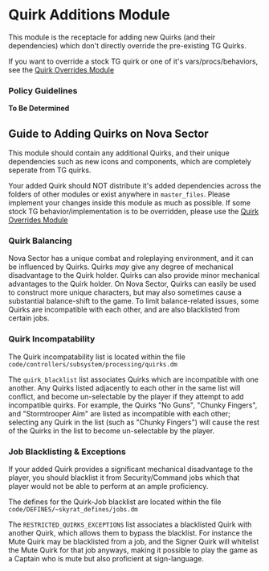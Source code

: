 # Quirk Additions Module

This module is the receptacle for adding new Quirks (and their dependencies) which don't directly override the pre-existing TG Quirks.

If you want to override a stock TG quirk or one of it's vars/procs/behaviors, see the [Quirk Overrides Module](/modular_nova/master_files/code/modules/quirks/README.md)

### Policy Guidelines

**To Be Determined**

## Guide to Adding Quirks on Nova Sector

This module should contain any additional Quirks, and their unique dependencies such as new icons and components, which are completely seperate from TG quirks.

Your added Quirk should NOT distribute it's added dependencies across the folders of other modules or exist anywhere in `master_files`. Please implement your changes inside this module as much as possible. If some stock TG behavior/implementation is to be overridden, please use the [Quirk Overrides Module](/modular_nova/master_files/code/modules/quirks/README.md)

### Quirk Balancing

Nova Sector has a unique combat and roleplaying environment, and it can be influenced by Quirks. Quirks *may* give any degree of mechanical disadvantage to the Quirk holder. Quirks can also provide minor mechanical advantages to the Quirk holder. On Nova Sector, Quirks can easily be used to construct more unique characters, but may also sometimes cause a substantial balance-shift to the game. To limit balance-related issues, some Quirks are incompatible with each other, and are also blacklisted from certain jobs.

### Quirk Incompatability

The Quirk incompatability list is located within the file `code/controllers/subsystem/processing/quirks.dm`

The `quirk_blacklist` list associates Quirks which are incompatible with one another. Any Quirks listed adjacently to each other in the same list will conflict, and become un-selectable by the player if they attempt to add incompatible quirks. For example, the Quirks "No Guns", "Chunky Fingers", and "Stormtrooper Aim" are listed as incompatible with each other; selecting any Quirk in the list (such as "Chunky Fingers") will cause the rest of the Quirks in the list to become un-selectable by the player.

### Job Blacklisting & Exceptions

If your added Quirk provides a significant mechanical disadvantage to the player, you should blacklist it from Security/Command jobs which that player would not be able to perform at an ample proficiency.

The defines for the Quirk-Job blacklist are located within the file `code/DEFINES/~skyrat_defines/jobs.dm`

The `RESTRICTED_QUIRKS_EXCEPTIONS` list associates a blacklisted Quirk with another Quirk, which allows them to bypass the blacklist. For instance the Mute Quirk may be blacklisted from a job, and the Signer Quirk will whitelist the Mute Quirk for that job anyways, making it possible to play the game as a Captain who is mute but also proficient at sign-language.
